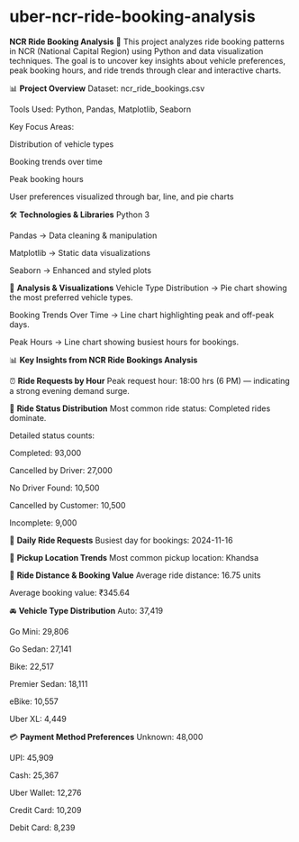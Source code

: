 # uber-ncr-ride-booking-analysis

**NCR Ride Booking Analysis** 🚖
This project analyzes ride booking patterns in NCR (National Capital Region) using Python and data visualization techniques.
The goal is to uncover key insights about vehicle preferences, peak booking hours, and ride trends through clear and interactive charts.

📊 **Project Overview**
Dataset: ncr_ride_bookings.csv

Tools Used: Python, Pandas, Matplotlib, Seaborn

Key Focus Areas:

Distribution of vehicle types

Booking trends over time

Peak booking hours

User preferences visualized through bar, line, and pie charts

🛠️ **Technologies & Libraries**
Python 3

Pandas → Data cleaning & manipulation

Matplotlib → Static data visualizations

Seaborn → Enhanced and styled plots

📌 **Analysis & Visualizations**
Vehicle Type Distribution → Pie chart showing the most preferred vehicle types.

Booking Trends Over Time → Line chart highlighting peak and off-peak days.

Peak Hours → Line chart showing busiest hours for bookings.

📊 **Key Insights from NCR Ride Bookings Analysis**


⏰ **Ride Requests by Hour**
Peak request hour: 18:00 hrs (6 PM) — indicating a strong evening demand surge.

🚗 **Ride Status Distribution**
Most common ride status: Completed rides dominate.

Detailed status counts:

Completed: 93,000

Cancelled by Driver: 27,000

No Driver Found: 10,500

Cancelled by Customer: 10,500

Incomplete: 9,000

📅 **Daily Ride Requests**
Busiest day for bookings: 2024-11-16

📍 **Pickup Location Trends**
Most common pickup location: Khandsa

📏 **Ride Distance & Booking Value**
Average ride distance: 16.75 units

Average booking value: ₹345.64

🚘 **Vehicle Type Distribution**
Auto: 37,419

Go Mini: 29,806

Go Sedan: 27,141

Bike: 22,517

Premier Sedan: 18,111

eBike: 10,557

Uber XL: 4,449

💳 **Payment Method Preferences**
Unknown: 48,000

UPI: 45,909

Cash: 25,367

Uber Wallet: 12,276

Credit Card: 10,209

Debit Card: 8,239
